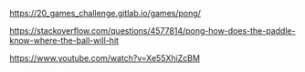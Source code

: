 https://20_games_challenge.gitlab.io/games/pong/

https://stackoverflow.com/questions/4577814/pong-how-does-the-paddle-know-where-the-ball-will-hit

https://www.youtube.com/watch?v=Xe55XhiZcBM